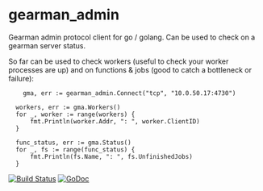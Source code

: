 gearman_admin
=============

Gearman admin protocol client for go / golang. Can be used to check on a gearman server status.

So far can be used to check workers (useful to check your worker processes are up) and on functions & jobs (good to catch a bottleneck or failure):
```
 	gma, err := gearman_admin.Connect("tcp", "10.0.50.17:4730")
  
  workers, err := gma.Workers()
  for _, worker := range(workers) {
      fmt.Println(worker.Addr, ": ", worker.ClientID)
  }
  
  func_status, err := gma.Status()
  for _, fs := range(func_status) {
      fmt.Println(fs.Name, ": ", fs.UnfinishedJobs) 
  }
```

[![Build Status](https://travis-ci.org/draxil/gearman_admin.png?branch=master)](https://travis-ci.org/draxil/gearman_admin)
[![GoDoc](https://godoc.org/github.com/draxil/gearman_admin?status.png)](https://godoc.org/github.com/draxil/gearman_admin)
